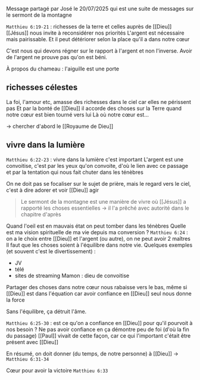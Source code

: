 Message partagé par José le 20/07/2025 qui est une suite de messages sur le sermont de la montagne

`Matthieu 6:19-21` : richesses de la terre et celles auprès de [[Dieu]]
[[Jésus]] nous invite à reconsidérer nos priorités
L'argent est nécessaire mais pairissable. Et il peut détériorer selon la place qu'il a dans notre cœur

C'est nous qui devons régner sur le rapport à l'argent et non l'inverse.
Avoir de l'argent ne prouve pas qu'on est béni.

À propos du chameau : l'aiguille est une porte
## richesses célestes
La foi, l'amour etc, amasse des richesses dans le ciel car elles ne périssent pas
Et par la bonté de [[Dieu]] il accorde des choses sur la Terre quand notre cœur est bien tourné vers lui
Là où notre cœur est...

-> chercher d'abord le [[Royaume de Dieu]]
## vivre dans la lumière
`Matthieu 6:22-23` : vivre dans la lumière c'est important
L'argent est une convoitise, c'est par les yeux qu'on convoite, d'où le lien avec ce passage et par la tentation qui nous fait chuter dans les ténèbres

On ne doit pas se focaliser sur le sujet de prière, mais le regard vers le ciel, c'est à dire adorer et voir [[Dieu]] agir
> Le sermont de la montagne est une manière de vivre où [[Jésus]] a rapporté les choses essentielles
> -> il l'a prêché avec autorité dans le chapitre d'après

Quand l'oeil est en mauvais état on peut tomber dans les ténèbres
Quelle est ma vision spirituelle de ma vie depuis ma conversion ?
`Matthieu 6:24` : on a le choix entre [[Dieu]] et l'argent (ou autre), on ne peut avoir 2 maîtres
Il faut que les choses soient à l'équilibre dans notre vie. Quelques exemples (et souvent c'est le divertissement) :
- JV
- télé
- sites de streaming
Mamon : dieu de convoitise

Partager des choses dans notre cœur nous rabaisse vers le bas, même si [[Dieu]] est dans l'équation car avoir confiance en [[Dieu]] seul nous donne la force

Sans l'équilibre, ça détruit l'âme.

`Matthieu 6:25-30` : est ce qu'on a confiance en [[Dieu]] pour qu'il pourvoit à nos besoin ?
Ne pas avoir confiance en ça démontre peu de foi (d'où la fin du passage)
[[Paul]] vivait de cette façon, car ce qui l'important c'était être présent avec [[Dieu]]

En résumé, on doit donner (du temps, de notre personne) à [[Dieu]]
-> `Matthieu 6:31-34`

Cœur pour avoir la victoire `Matthieu 6:33`